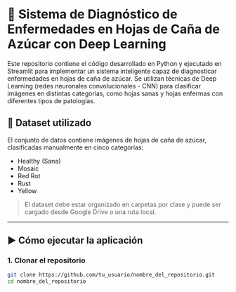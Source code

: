 # 🌿 Sistema de Diagnóstico de Enfermedades en Hojas de Caña de Azúcar con Deep Learning

Este repositorio contiene el código desarrollado en Python y ejecutado en Streamlit para implementar un sistema inteligente capaz de diagnosticar enfermedades en hojas de caña de azúcar. Se utilizan técnicas de Deep Learning (redes neuronales convolucionales - CNN) para clasificar imágenes en distintas categorías, como hojas sanas y hojas enfermas con diferentes tipos de patologías.

## 📂 Dataset utilizado

El conjunto de datos contiene imágenes de hojas de caña de azúcar, clasificadas manualmente en cinco categorías:

- Healthy (Sana)
- Mosaic
- Red Rot
- Rust
- Yellow

> El dataset debe estar organizado en carpetas por clase y puede ser cargado desde Google Drive o una ruta local.

---

## ▶️ Cómo ejecutar la aplicación

### 1. Clonar el repositorio

```bash
git clone https://github.com/tu_usuario/nombre_del_repositorio.git
cd nombre_del_repositorio

